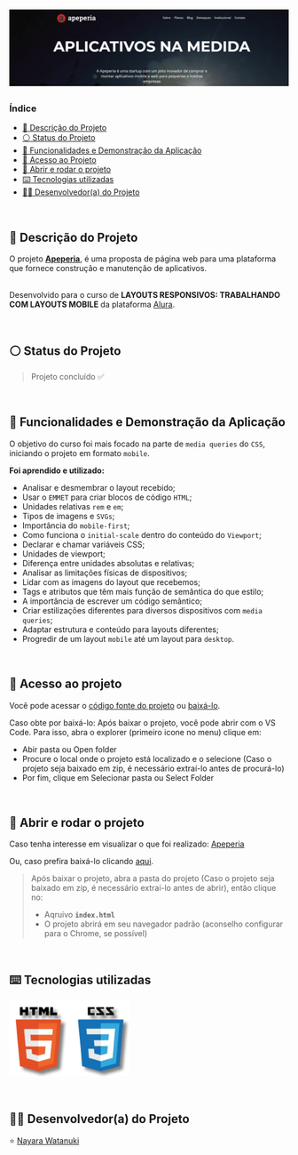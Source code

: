 <h1 align="center">
  <img alt="Apeperia" src="https://raw.githubusercontent.com/nayarawatanuki/mobile__apeperia/main/assets/img/readme/apeperia__cover.png#vitrinedev"/>
</h1>

### Índice

* [:pencil: Descrição do Projeto](#pencil-descrição-do-projeto)
* [:white_circle: Status do Projeto](#white_circle-status-do-projeto)
* [:hammer: Funcionalidades e Demonstração da Aplicação](#hammer-funcionalidades-e-demonstração-da-aplicação)
* [:open_file_folder: Acesso ao Projeto](#open_file_folder-acesso-ao-projeto)
* [:rocket: Abrir e rodar o projeto](#rocket-abrir-e-rodar-o-projeto)
* [:keyboard: Tecnologias utilizadas](#keyboard-tecnologias-utilizadas)
* [:woman_technologist: Desenvolvedor(a) do Projeto](#woman_technologist-desenvolvedora-do-projeto)

</br>

## :pencil: Descrição do Projeto
O projeto **[Apeperia](https://nayarawatanuki.github.io/mobile__apeperia/)**, é uma proposta de página web para uma plataforma que fornece construção e manutenção de aplicativos.

</br>Desenvolvido para o curso de **LAYOUTS RESPONSIVOS: TRABALHANDO COM LAYOUTS MOBILE** da plataforma [Alura](https://www.alura.com.br/).

</br>

## :white_circle: Status do Projeto
> Projeto concluído :white_check_mark:

</br>

## :hammer: Funcionalidades e Demonstração da Aplicação
O objetivo do curso foi mais focado na parte de `media queries` do `CSS`, 
iniciando o projeto em formato `mobile`.

**Foi aprendido e utilizado:** 
    
  - Analisar e desmembrar o layout recebido;
  - Usar o `EMMET` para criar blocos de código `HTML`;
  - Unidades relativas `rem` e `em`;
  - Tipos de imagens e `SVGs`;
  - Importância do `mobile-first`;
  - Como funciona o `initial-scale` dentro do conteúdo do `Viewport`;
  - Declarar e chamar variáveis CSS;
  - Unidades de viewport;
  - Diferença entre unidades absolutas e relativas;
  - Analisar as limitações físicas de dispositivos;
  - Lidar com as imagens do layout que recebemos;
  - Tags e atributos que têm mais função de semântica do que estilo;
  - A importância de escrever um código semântico;
  - Criar estilizações diferentes para diversos dispositivos com `media queries`;
  - Adaptar estrutura e conteúdo para layouts diferentes;
  - Progredir de um layout `mobile` até um layout para `desktop`.

</br>

## :open_file_folder: Acesso ao projeto
Você pode acessar o [código fonte do projeto](https://github.com/nayarawatanuki/mobile__apeperia) ou 
[baixá-lo](https://github.com/nayarawatanuki/mobile__apeperia/archive/refs/heads/main.zip).

Caso obte por baixá-lo: 
Após baixar o projeto, você pode abrir com o VS Code. Para isso, abra o explorer (primeiro icone no menu) clique em:
- Abir pasta ou Open folder
- Procure o local onde o projeto está localizado e o selecione (Caso o projeto seja baixado em zip, é necessário extraí-lo antes de procurá-lo)
- Por fim, clique em Selecionar pasta ou Select Folder

</br>

## :rocket: Abrir e rodar o projeto
Caso tenha interesse em visualizar o que foi realizado: [Apeperia](https://nayarawatanuki.github.io/mobile__apeperia/) 

Ou, caso prefira baixá-lo clicando [aqui](https://github.com/nayarawatanuki/mobile__apeperia/archive/refs/heads/main.zip).

> Após baixar o projeto, abra a pasta do projeto (Caso o projeto seja baixado em zip, é necessário extraí-lo antes de abrir), então clique no:
> - Aqruivo **``index.html``**
> - O projeto abrirá em seu navegador padrão (aconselho configurar para o Chrome, se possível)

</br>

## :keyboard: Tecnologias utilizadas
![HTML + CSS + JS](https://raw.githubusercontent.com/nayarawatanuki/mobile__apeperia/main/assets/img/readme/html-css.PNG)</br>

</br>

## :woman_technologist: Desenvolvedor(a) do Projeto
:star: [Nayara Watanuki](https://github.com/nayarawatanuki)
